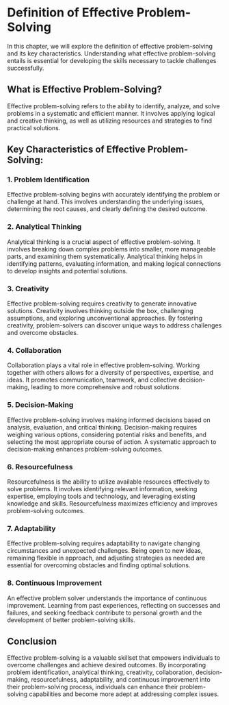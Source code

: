 Definition of Effective Problem-Solving
==================================================

In this chapter, we will explore the definition of effective problem-solving and its key characteristics. Understanding what effective problem-solving entails is essential for developing the skills necessary to tackle challenges successfully.

What is Effective Problem-Solving?
----------------------------------

Effective problem-solving refers to the ability to identify, analyze, and solve problems in a systematic and efficient manner. It involves applying logical and creative thinking, as well as utilizing resources and strategies to find practical solutions.

Key Characteristics of Effective Problem-Solving:
-------------------------------------------------

### 1. **Problem Identification**

Effective problem-solving begins with accurately identifying the problem or challenge at hand. This involves understanding the underlying issues, determining the root causes, and clearly defining the desired outcome.

### 2. **Analytical Thinking**

Analytical thinking is a crucial aspect of effective problem-solving. It involves breaking down complex problems into smaller, more manageable parts, and examining them systematically. Analytical thinking helps in identifying patterns, evaluating information, and making logical connections to develop insights and potential solutions.

### 3. **Creativity**

Effective problem-solving requires creativity to generate innovative solutions. Creativity involves thinking outside the box, challenging assumptions, and exploring unconventional approaches. By fostering creativity, problem-solvers can discover unique ways to address challenges and overcome obstacles.

### 4. **Collaboration**

Collaboration plays a vital role in effective problem-solving. Working together with others allows for a diversity of perspectives, expertise, and ideas. It promotes communication, teamwork, and collective decision-making, leading to more comprehensive and robust solutions.

### 5. **Decision-Making**

Effective problem-solving involves making informed decisions based on analysis, evaluation, and critical thinking. Decision-making requires weighing various options, considering potential risks and benefits, and selecting the most appropriate course of action. A systematic approach to decision-making enhances problem-solving outcomes.

### 6. **Resourcefulness**

Resourcefulness is the ability to utilize available resources effectively to solve problems. It involves identifying relevant information, seeking expertise, employing tools and technology, and leveraging existing knowledge and skills. Resourcefulness maximizes efficiency and improves problem-solving outcomes.

### 7. **Adaptability**

Effective problem-solving requires adaptability to navigate changing circumstances and unexpected challenges. Being open to new ideas, remaining flexible in approach, and adjusting strategies as needed are essential for overcoming obstacles and finding optimal solutions.

### 8. **Continuous Improvement**

An effective problem solver understands the importance of continuous improvement. Learning from past experiences, reflecting on successes and failures, and seeking feedback contribute to personal growth and the development of better problem-solving skills.

Conclusion
----------

Effective problem-solving is a valuable skillset that empowers individuals to overcome challenges and achieve desired outcomes. By incorporating problem identification, analytical thinking, creativity, collaboration, decision-making, resourcefulness, adaptability, and continuous improvement into their problem-solving process, individuals can enhance their problem-solving capabilities and become more adept at addressing complex issues.
